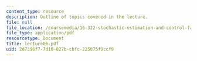 ```yaml
---
content_type: resource
description: Outline of topics covered in the lecture.
file: null
file_location: /coursemedia/16-322-stochastic-estimation-and-control-fall-2004/2d7396f77d10027bcbfc225075f9ccf9_lecture06.pdf
file_type: application/pdf
resourcetype: Document
title: lecture06.pdf
uid: 2d7396f7-7d10-027b-cbfc-225075f9ccf9
---
```

